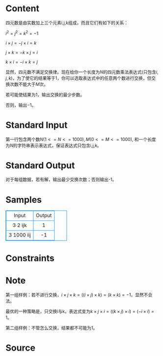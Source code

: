 
# Content

四元数是由实数加上三个元素i,j,k组成，而且它们有如下的关系：

$i^2=j^2=k^2=-1$

$i \times  j=-j\times   i=k$

$j\times k=-k\times j=i$

$k\times i=-i\times k=j$

显然，四元数不满足交换律。现在给你一个长度为$N$的四元数乘法表达式(只包含$i,j,k$)，为了使它的结果等于$1$，你可以选取表达式中的任意两个数进行交换，但交换次数不能大于$M$次。

若可能使结果为$1$，输出交换的最少步数。

否则，输出$-1$。

# Standard Input

第一行包含两个数$N(1<=N<=1000), M(0<=M<=1000),$ 和一个长度为$N$的字符串表示表达式，保证表达式只包含i,j,k。

# Standard Output

对于每组数据，若有解，输出最少交换次数；否则输出-1。

# Samples

<style>
        table,table tr th, table tr td { border:1px solid #0094ff; }
        table { width: 200px; min-height: 25px; line-height: 25px; text-align: center; border-collapse: collapse;}   
    </style>
<table>
	<tr>
		<td>Input</td>
		<td>Output</td>
	</tr>
<tr><td>3 2 ijk
</td><td>1</td></tr><tr><td>3 1000 iij</td><td>-1</td></tr></table>


# Constraints



# Note

第一组样例：若不进行交换，$i\times j\times k=((i \times j)\times k)=(k\times k)=-1$，显然不合法。

最优的一种策略是，只交换i与k，表达式变为$k\times j\times i=((k\times j)\times i)=(-i\times i)=1$。

第二组样例：不管怎么交换，结果都不可能为$1$。

# Source


